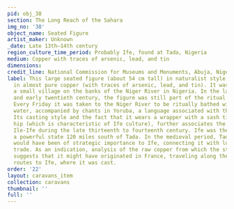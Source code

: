 ```yaml
---
pid: obj_38
section: The Long Reach of the Sahara
img_no: '38'
object_name: Seated Figure
artist_maker: Unknown
_date: Late 13th–14th century
region_culture_time_period: Probably Ife, found at Tada, Nigeria
medium: Copper with traces of arsenic, lead, and tin
dimensions: 
credit_line: National Commission for Museums and Monuments, Abuja, Nigeria
label: This large seated figure (about 54 cm tall) in naturalist style is hollow-cast
  in almost pure copper (with traces of arsenic, lead, and tin). It was found at Tada,
  a small village on the banks of the Niger River in Nigeria. In the late nineteenth
  and early twentieth century, the figure was still part of the ritual life of Tada.
  Every Friday it was taken to the Niger River to be ritually bathed with sand and
  water, accompanied by chants in Yoruba, a language associated with the city of Ife.
  Its casting style and the fact that it wears a wrapper with a sash tied on its left
  hip (which is characteristic of Ife culture), further associates the figure with
  Ile-Ife during the late thirteenth to fourteenth century. Ife was the capital of
  a powerful state 120 miles south of Tada. In the medieval period, Tada’s location
  would have been of strategic importance to Ife, connecting it with long-distance
  trade. As an indication, analysis of the raw copper from which the statue is made
  suggests that it might have originated in France, traveling along these very trade
  routes to Ife, where it was cast.
order: '22'
layout: caravans_item
collection: caravans
thumbnail: ''
full: ''
---
```

